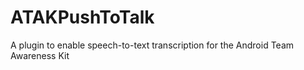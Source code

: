 # ATAKPushToTalk
A plugin to enable speech-to-text transcription for the Android Team Awareness Kit
